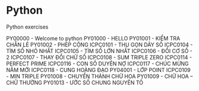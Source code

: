 # Python
Python exercises

PY00000 - Welcome to python
PY01000 - HELLO
PY01001 - KIỂM TRA CHẴN LẺ
PY01002 - PHÉP CỘNG
ICPC0101 - THU GỌN DÃY SỐ
ICPC0104 - TÌM SỐ NHỎ NHẤT
ICPC0105 - TÌM SỐ LỚN NHẤT
ICPC0106 - ĐỔI CƠ SỐ - 2
ICPC0107 - THAY ĐỔI CHỮ SỐ
ICPC0108 - SUM TRIPLE ZERO
ICPC0114 - PERFECT PRIME
ICPC0116 - CON SỐ DUYÊN NỢ
ICPC0117 - CHÚC MỪNG NĂM MỚI
ICPC0118 - CUNG HOÀNG ĐẠO
PY04001 - LỚP POINT
ICPC0109 - MIN TRIPLE
PY01008 - CHUYỂN THÀNH CHỮ HOA
PY01009 - CHỮ HOA – CHỮ THƯỜNG
PY01013 - ƯỚC SỐ CHUNG NGUYÊN TỐ
